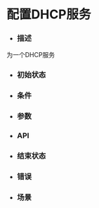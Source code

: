 # 配置DHCP服务

* ### 描述
为一个DHCP服务

* ### 初始状态

* ### 条件

* ### 参数

* ### API

* ### 结束状态

* ### 错误

* ### 场景

